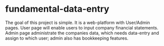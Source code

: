 # fundamental-data-entry
 
The goal of this project is simple. 
It is a web-platform with User/Admin pages. 
User page will enable users to input company financial statements. 
Admin page administrate the companies data, which needs data-entry and assign to which user; 
admin also has bookkeeping features.